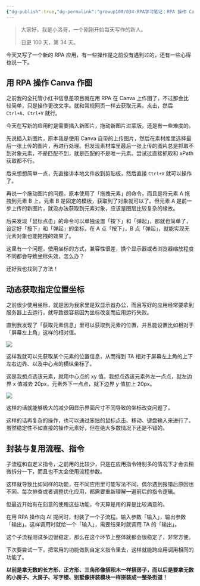 ```yaml
---
{"dg-publish":true,"dg-permalink":"growup100/034-RPA学习笔记：RPA 操作 Canva & 获取动态坐标 & 子流程和自定义指令","permalink":"/growup100/034-RPA学习笔记：RPA 操作 Canva & 获取动态坐标 & 子流程和自定义指令/","tags":["小洛哥成长笔记"],"noteIcon":"1","created":"2024-05-20","updated":"2024-05-20"}
---
```



> 大家好，我是小洛哥，一个刚刚开始每天写作的新人。
> 
> 日更 100 天，第 34 天。

今天又写了一个新的 RPA 应用，有一些操作是之前没有遇到过的，还有一些心得也说一下。

## 用 RPA 操作 Canva 作图
之前我的全托管小红书信息差项目就在用 RPA 在 Canva 上作图了，不过那会比较简单，只是操作更改文字。就和常规网页一样去获取元素，点击，然后 `Ctrl+A`、`Ctrl+V` 就行。

今天在写新的应用时是需要插入新图片，拖动新图片进蒙版，还是有一些难度的。

先说插入新图片，原本我是使用 Canva 自带的上传图片，然后在素材库里选择最后一张上传的图片，再进行处理。但发现素材库里最后一张上传的图片总是抓取不到对象元素，不是匹配不到，就是匹配的不是唯一元素。尝试过直接抓取和 xPath 获取都不行。

后来想想简单一点，先直接讲本地文件放到剪贴板，然后直接 `Ctrl+V` 就可以操作了。

再说一个拖动图片的问题。原本使用了「拖拽元素」的命令，而且是将元素 A 拖拽到元素 B 上，元素 B 是固定的模板，获取到了对象就可以了。但元素 A 是前一步上传的新图片，就没办法获取到元素对象，应该是图层比较复杂的缘故。

后来发现「鼠标点击」的命令可以单独设置「按下」和「弹起」，那就也简单了，设定好「按下」和「弹起」的坐标，在 A 点「按下」，B 点「弹起」，就能实现无元素对象也能拖拽的效果了。

这里有一个问题，使用坐标的方式，兼容性很差，换个显示器或者浏览器缩放程度不同都会导致坐标失效，怎么办？

还好我也找到了方法！

## 动态获取指定位置坐标
之前很少使用坐标，就是因为我家里是双显示器办公，而且写好的应用经常要拿到服务器上去运行，就导致很容易因为坐标改变而应用运行失败。

直到我发现了「获取元素信息」里可以获取到元素的位置，并且能设置比如相对于「屏幕左上角」这样的相对值。

![](http://img.xlg.life/images%2F2024%2F05%2F20%2F20240520230502-0b6c9f509099e5421ba88309a5dbb314.png)

这样我就可以先获取某个元素的位置信息，从而得到 TA 相对于屏幕左上角的上下左右边界、以及中心点的横纵坐标了。

这是我想点选该元素，就用中心点的 xy 值。我想点选该元素外左一点点，就左边界 x 值减去 20px，元素外下一点点，就下边界 y 值加上 20px。

![](http://img.xlg.life/images%2F2024%2F05%2F20%2F20240520230711-3ce7071afecdd0e9aadc1de161612a87.png)

这样的话就能够极大的减少因显示界面尺寸不同导致的坐标改变问题了。

这样的话再复杂的操作，也可以通过笨拙的鼠标点击、移动、键盘输入来进行了。虽然稳定性不如直接的操作元素好，但在绝大多数情况下还是不错的。

## 封装与复用流程、指令
子流程和自定义指令，之前用的比较少，只是在应用指令特别多的情况下才会去稍微拆分一下，而且也不太会使用流程参数。

这样就导致比如同样的功能，在不同应用里可能写法不同，偶尔遇到报错后原因也不同。每次排查或者调整优化应用，都需要重新理解一遍前后的指令逻辑。

但最近开始有在刻意的使用这些功能，今天算是用的算是比较满意的。

在用 RPA 操作向 AI 提问时，封装了一个子流程。输入参数「输入」，输出参数「输出」。这样调用时就给一个「输入」，需要结果时就调用 TA 的「输出」。

这个子流程测试多边很稳定，那么在这个环节上整体就都会很稳定了，非常方便。

下次要尝试一下，把常用的功能做到自定义指令里去，这样就能跨应用调用相同的功能了。

**以前是拿无数的长方形、正方形、三角形像搭积木一样搭房子，而以后是要拿无数的小房子、大房子、写字楼、别墅像拼装模块一样拼装成一整条街道！**